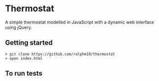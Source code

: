 # Thermostat

A simple thermostat modelled in JavaScript with a dynamic web interface using jQuery. 

## Getting started

```
> git clone https://github.com/ralphm10/thermostat
> open index.html
```

## To run tests


